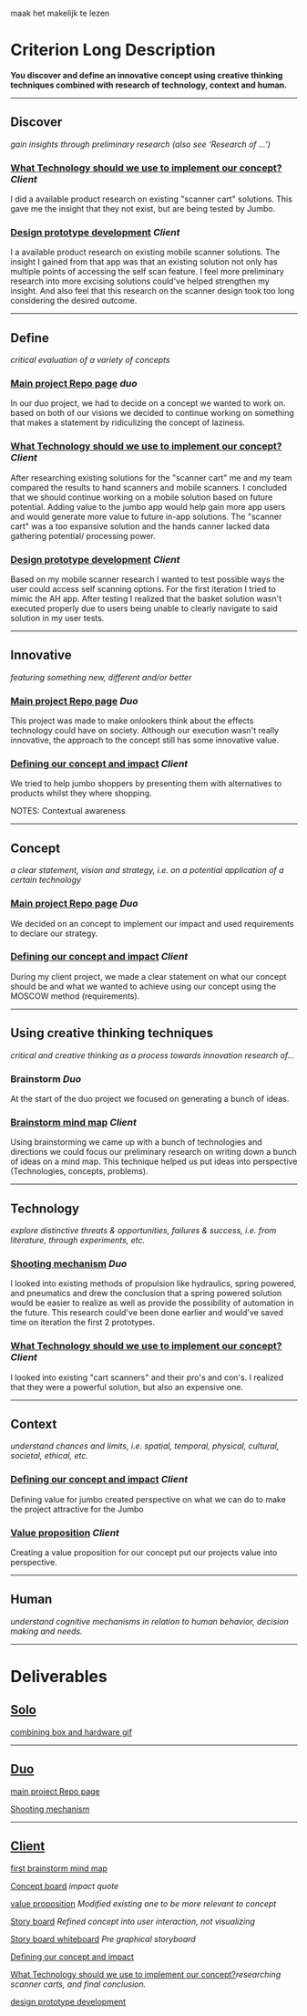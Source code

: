 maak het makelijk te lezen

# Criterion Long Description
**You discover and define an innovative concept using creative thinking techniques combined with research of technology, context and human.**

<hr/>

## Discover
*gain insights through preliminary research (also see ‘Research of ...’)*


### [What Technology should we use to implement our concept?](https://1drv.ms/u/s!AhghFEyrhlMEkZUgffxx-lcGZYmFyw?e=enbb0z) *Client*
I did a available product research on existing "scanner cart" solutions. This gave me the insight that they not exist, but are being tested by Jumbo.


### [Design prototype development](https://1drv.ms/u/s!AhghFEyrhlMEkZUgffxx-lcGZYmFyw?e=enbb0z) *Client*
I a available product research on existing mobile scanner solutions. The insight I gained from that app was that an existing solution not only has multiple points of accessing the self scan feature. I feel more preliminary research into more excising solutions could've helped strengthen my insight. And  also feel that this research on the scanner design took too long considering the desired outcome.

<hr/>

## Define 
*critical evaluation of a variety of concepts*

### [Main project Repo page](https://github.com/Rudolfisky/ALND) *duo*
In our duo project, we had to decide on a concept we wanted to work on. based on both of our visions we decided to continue working on something that makes a statement by ridiculizing the concept of laziness.

### [What Technology should we use to implement our concept?](https://1drv.ms/u/s!AhghFEyrhlMEkZUgffxx-lcGZYmFyw?e=enbb0z) *Client*
After researching existing solutions for the "scanner cart" me and my team compared the results to hand scanners and mobile scanners. I concluded that we should continue working on a mobile solution based on future potential. Adding value to the jumbo app would help gain more app users and would generate more value to future in-app solutions. The "scanner cart" was a too expansive solution and the hands canner lacked data gathering potential/ processing power.

### [Design prototype development](https://1drv.ms/u/s!AhghFEyrhlMEkZUgffxx-lcGZYmFyw?e=enbb0z) *Client*
Based on my mobile scanner research I wanted to test possible ways the user could access self scanning options. For the first iteration I tried to mimic the AH app. After testing I realized that the basket solution wasn't executed properly due to users being unable to clearly navigate to said solution in my user tests. 

<hr/>

## Innovative
*featuring something new, different and/or better*

### [Main project Repo page](https://github.com/Rudolfisky/ALND) *Duo*
This project was made to make onlookers think about the effects technology could have on society. Although our execution wasn't really innovative, the approach to the concept still has some innovative value. 

### [Defining our concept and impact](https://1drv.ms/u/s!AhghFEyrhlMEkZUgffxx-lcGZYmFyw?e=enbb0z) *Client*
We tried to help jumbo shoppers by presenting them with alternatives to products whilst they where shopping. 

NOTES: Contextual awareness

<hr/>

## Concept 
*a clear statement, vision and strategy, i.e. on a potential application of a certain technology*

### [Main project Repo page](https://github.com/Rudolfisky/ALND) *Duo*
We decided on an concept to implement our impact and used requirements to declare our strategy.

### [Defining our concept and impact](https://1drv.ms/u/s!AhghFEyrhlMEkZUgffxx-lcGZYmFyw?e=enbb0z) *Client*
During my client project, we made a clear statement on what our concept should be and what we wanted to achieve using our concept using the MOSCOW method (requirements).

<hr/>

## Using creative thinking techniques
*critical and creative thinking as a process towards innovation research of...*

### Brainstorm *Duo*
At the start of the duo project we focused on generating a bunch of ideas.

### [Brainstorm mind map](../Media/Client%20Project/initial%20brainstorm%20%20no%20GJ.jpg) *Client*
Using brainstorming we came up with a bunch of technologies and directions we could focus our preliminary research on writing down a bunch of ideas on a mind map. This technique helped us put ideas into perspective (Technologies, concepts, problems).

<hr/>

## Technology 
*explore distinctive threats & opportunities, failures & success, i.e. from literature, through experiments, etc.*

### [Shooting mechanism](https://github.com/Rudolfisky/ALND/blob/main/Research/Shooting%20Mechanism.md) *Duo*
I looked into existing methods of propulsion like hydraulics, spring powered, and pneumatics and drew the conclusion that a spring powered solution would be easier to realize as well as provide the possibility of automation in the future. This research could've been done earlier and would've saved time on iteration the first 2 prototypes.

### [What Technology should we use to implement our concept?](https://1drv.ms/u/s!AhghFEyrhlMEkZUgffxx-lcGZYmFyw?e=enbb0z) *Client*
I looked into existing "cart scanners" and their pro's and con's. I realized that they were a powerful solution, but also an expensive one.

<hr/>

## Context
*understand chances and limits, i.e. spatial, temporal, physical, cultural, societal, ethical, etc.*

### [Defining our concept and impact](https://1drv.ms/u/s!AhghFEyrhlMEkZUgffxx-lcGZYmFyw?e=enbb0z) *Client*
Defining value for jumbo created perspective on what we can do to make the project attractive for the Jumbo

### [Value proposition](https://1drv.ms/u/s!AhghFEyrhlMEkZUgffxx-lcGZYmFyw?e=enbb0z) *Client*
Creating a value proposition for our concept put our projects value into perspective.

<hr/>

## Human
*understand cognitive mechanisms in relation to human behavior, decision making and needs.*



<hr/>


# Deliverables
## [Solo](../Projects/David%20and%20Goliath.md)

[combining box and hardware gif](/Media/combining%20box%20and%20hardware.gif)

<hr/>

## [Duo](../Projects/ALND%20(duo%20project).md)

[main project Repo page](https://github.com/Rudolfisky/ALND)

[Shooting mechanism](https://github.com/Rudolfisky/ALND/blob/main/Research/Shooting%20Mechanism.md)

<hr/>

## [Client](../Projects/Client%20project.md)

[first brainstorm mind map](../Media/Client%20Project/initial%20brainstorm.jpg)

[Concept board](../Media/Client%20Project/Conceptboard%20version%204.png) *impact quote*

[value proposition](https://1drv.ms/u/s!AhghFEyrhlMEkZUgffxx-lcGZYmFyw?e=enbb0z) *Modified existing one to be more relevant to concept*

[Story board](../Media/Client%20Project/storyboard.png) *Refined concept into user interaction, not visualizing*

[Story board whiteboard](../Media/Client%20Project/user%20experience%20story.jpg) *Pre graphical storyboard*

[Defining our concept and impact](https://1drv.ms/u/s!AhghFEyrhlMEkZUgffxx-lcGZYmFyw?e=enbb0z)

[What Technology should we use to implement our concept?](https://1drv.ms/u/s!AhghFEyrhlMEkZUgffxx-lcGZYmFyw?e=enbb0z)*researching scanner carts, and final conclusion.*

[design prototype development](https://1drv.ms/u/s!AhghFEyrhlMEkZUgffxx-lcGZYmFyw?e=enbb0z)